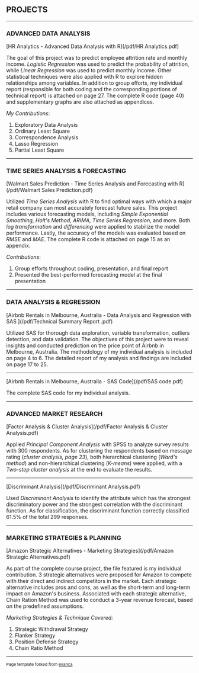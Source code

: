 ## PROJECTS

---

### ADVANCED DATA ANALYSIS

[HR Analytics - Advanced Data Analysis with R](/pdf/HR Analytics.pdf)

The goal of this project was to predict employee attrition rate and monthly income. _Logistic Regression_ was used to predict the probability of attrition, while _Linear Regression_ was used to predict monthly income. Other statistical techniques were also applied with R to explore hidden relationships among variables.
In addition to group efforts, my individual report (responsible for both coding and the corresponding portions of technical report) is attached on page 27. The complete R code (page 40) and supplementary graphs are also attached as appendices.

_My Contributions_:
1. Exploratory Data Analysis
2. Ordinary Least Square
3. Correspondence Analysis
4. Lasso Regression
5. Partial Least Square

---

### TIME SERIES ANALYSIS & FORECASTING

[Walmart Sales Prediction - Time Series Analysis and Forecasting with R](/pdf/Walmart Sales Prediction.pdf)

Utilized _Time Series Analysis_ with R to find optimal ways with which a major retail company can most accurately forecast future sales. This project includes various forecasting models, including _Simple Exponential Smoothing, Holt's Method, ARIMA, Time Series Regression,_ and more. Both _log transformation_ and _differencing_ were applied to stabilize the model performance. Lastly, the accuracy of the models was evaluated based on _RMSE_ and _MAE_. The complete R code is attached on page 15 as an appendix.

_Contributions_:
1. Group efforts throughout coding, presentation, and final report 
2. Presented the best-performed forecasting model at the final presentation

---

### DATA ANALYSIS & REGRESSION

[Airbnb Rentals in Melbourne, Australia - Data Analysis and Regression with SAS ](/pdf/Technical Summary Report .pdf)

Utilized SAS for thorough data exploration, variable transformation, outliers detection, and data validation. The objectives of this project were to reveal insights and conducted prediction on the price point of Airbnb in Melbourne, Australia. The methodology of my individual analysis is included on page 4 to 6. The detailed report of my analysis and findings are included on page 17 to 25.

---

[Airbnb Rentals in Melbourne, Australia - SAS Code](/pdf/SAS code.pdf)

The complete SAS code for my individual analysis.

---

### ADVANCED MARKET RESEARCH

[Factor Analysis & Cluster Analysis](/pdf/Factor Analysis & Cluster Analysis.pdf)

Applied _Principal Component Analysis_ with SPSS to analyze survey results with 300 respondents. As for clustering the respondents based on message rating (_cluster analysis, page 23_), both hierarchical clustering (_Ward's method_) and non-hierarchical clustering (_K-means_) were applied, with a _Two-step cluster analysis_ at the end to evaluate the results. 

---

[Discriminant Analysis](/pdf/Discriminant Analysis.pdf)

Used _Discriminant Analysis_ to identify the attribute which has the strongest discriminatory power and the strongest correlation with the discriminant function. As for classification, the discriminant function correctly classified 61.5% of the total 299 responses.

---

### MARKETING STRATEGIES & PLANNING

[Amazon Strategic Alternatives - Marketing Strategies](/pdf/Amazon Strategic Alternatives.pdf)

As part of the complete course project, the file featured is my individual contribution. 3 strategic alternatives were proposed for Amazon to compete with their direct and indirect competitors in the market. Each strategic alternative includes pros and cons, as well as the short-term and long-term impact on Amazon's business. Associated with each strategic alternative, Chain Ration Method was used to conduct a 3-year revenue forecast, based on the predefined assumptions.

_Marketing Strategies & Technique Covered:_
1. Strategic Withdrawal Strategy
2. Flanker Strategy
3. Position Defense Strategy
4. Chain Ratio Method

---
<p style="font-size:11px">Page template forked from <a href="https://github.com/evanca/quick-portfolio">evanca</a></p>
<!-- Remove above link if you don't want to attibute -->
